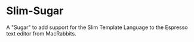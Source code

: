Slim-Sugar
==========

A "Sugar" to add support for the Slim Template Language to the Espresso text editor from MacRabbits.  
